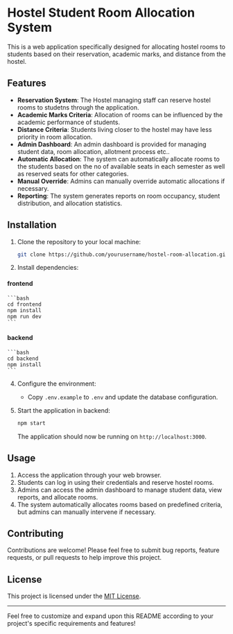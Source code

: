 # Hostel Student Room Allocation System

This is a web application specifically designed for allocating hostel rooms to students based on their reservation, academic marks, and distance from the hostel.

## Features

- **Reservation System**: The Hostel managing staff can reserve hostel rooms to studetns through the application.
- **Academic Marks Criteria**: Allocation of rooms can be influenced by the academic performance of students.
- **Distance Criteria**: Students living closer to the hostel may have less priority in room allocation.
- **Admin Dashboard**: An admin dashboard is provided for managing student data, room allocation, allotment process etc..
- **Automatic Allocation**: The system can automatically allocate rooms to the students based on the no of available seats in each semester as well as reserved seats for other categories.
- **Manual Override**: Admins can manually override automatic allocations if necessary.
- **Reporting**: The system generates reports on room occupancy, student distribution, and allocation statistics.

## Installation

1. Clone the repository to your local machine:

    ```bash
    git clone https://github.com/yourusername/hostel-room-allocation.git
    ```

2. Install dependencies:

#### frontend
    ```bash
    cd frontend
    npm install
    npm run dev
    ```

#### backend
    ```bash
    cd backend
    npm install
    ```

4. Configure the environment:

    - Copy `.env.example` to `.env` and update the database configuration.
  
5. Start the application in backend:

    ```bash
    npm start
    ```

    The application should now be running on `http://localhost:3000`.

## Usage

1. Access the application through your web browser.
2. Students can log in using their credentials and reserve hostel rooms.
3. Admins can access the admin dashboard to manage student data, view reports, and allocate rooms.
4. The system automatically allocates rooms based on predefined criteria, but admins can manually intervene if necessary.

## Contributing

Contributions are welcome! Please feel free to submit bug reports, feature requests, or pull requests to help improve this project.

## License

This project is licensed under the [MIT License](LICENSE).

---

Feel free to customize and expand upon this README according to your project's specific requirements and features!
